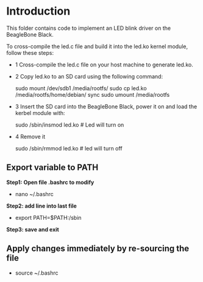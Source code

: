 # Introduction
This folder contains code to implement an LED blink driver on the BeagleBone Black.

To cross-compile the led.c file and build it into the led.ko kernel module, follow these steps:
- 1 Cross-compile the led.c file on your host machine to generate led.ko.
- 2 Copy led.ko to an SD card using the following command:

    sudo mount /dev/sdb1 /media/rootfs/
    sudo cp led.ko /media/rootfs/home/debian/
    sync
    sudo umount /media/rootfs
- 3 Insert the SD card into the BeagleBone Black, power it on and load the kerbel module with:

    sudo /sbin/insmod led.ko # Led will turn on

- 4 Remove it

    sudo /sbin/rmmod led.ko # led will turn off

## Export variable to PATH

**Step1: Open file .bashrc to modify**

- nano ~/.bashrc

**Step2: add line into last file**

- export PATH=$PATH:/sbin

**Step3: save and exit**

## Apply changes immediately by re-sourcing the file
- source ~/.bashrc
